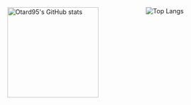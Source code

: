 
<!--
**Otard95/Otard95** is a ✨ _special_ ✨ repository because its `README.md` (this file) appears on your GitHub profile.

Here are some ideas to get you started:

- 🔭 I’m currently working on ...
- 🌱 I’m currently learning ...
- 👯 I’m looking to collaborate on ...
- 🤔 I’m looking for help with ...
- 💬 Ask me about ...
- 📫 How to reach me: ...
- 😄 Pronouns: ...
- ⚡ Fun fact: ...
-->

<div style="display: flex; flex-direction: row;justify-content: space-evenly">
  <img
    alt="Otard95's GitHub stats"
    style="height: 205px"
    src="https://github-readme-stats.vercel.app/api?username=Otard95&theme=solarized-dark&hide_border=true"
  >
  <img
    alt="Top Langs"
    style="margin: 0 auto"
    src="https://github-readme-stats.vercel.app/api/top-langs/?username=Otard95&theme=solarized-dark&hide=C%2B%2B,C%23&langs_count=3&hide_border=true"
  >
</div>
